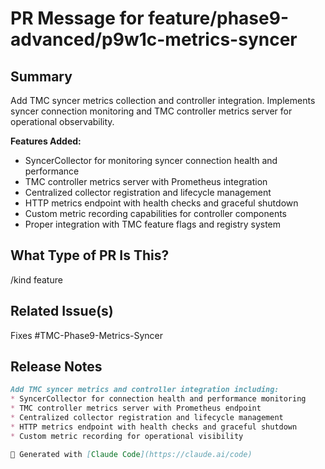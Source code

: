 # PR Message for feature/phase9-advanced/p9w1c-metrics-syncer

<!--

Thanks for creating a pull request!
If this is your first time, please make sure to review CONTRIBUTING.MD.

-->

## Summary

Add TMC syncer metrics collection and controller integration. Implements syncer connection monitoring and TMC controller metrics server for operational observability.

**Features Added:**
- SyncerCollector for monitoring syncer connection health and performance
- TMC controller metrics server with Prometheus integration  
- Centralized collector registration and lifecycle management
- HTTP metrics endpoint with health checks and graceful shutdown
- Custom metric recording capabilities for controller components
- Proper integration with TMC feature flags and registry system

## What Type of PR Is This?

/kind feature

## Related Issue(s)

Fixes #TMC-Phase9-Metrics-Syncer

## Release Notes

```markdown
Add TMC syncer metrics and controller integration including:
* SyncerCollector for connection health and performance monitoring
* TMC controller metrics server with Prometheus endpoint
* Centralized collector registration and lifecycle management  
* HTTP metrics endpoint with health checks and graceful shutdown
* Custom metric recording for operational visibility

🤖 Generated with [Claude Code](https://claude.ai/code)
```
